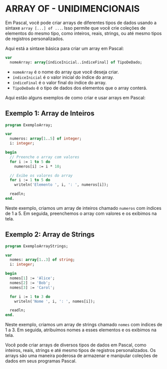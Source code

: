 # ARRAY OF - UNIDIMENCIONAIS
Em Pascal, você pode criar arrays de diferentes tipos de dados usando a sintaxe `array [...] of ...`. Isso permite que você crie coleções de elementos do mesmo tipo, como inteiros, reais, strings, ou até mesmo tipos de registros personalizados.

Aqui está a sintaxe básica para criar um array em Pascal:

```pascal
var
  nomeArray: array[índiceInicial..índiceFinal] of TipoDeDado;
```

- `nomeArray` é o nome do array que você deseja criar.
- `índiceInicial` é o valor inicial do índice do array.
- `índiceFinal` é o valor final do índice do array.
- `TipoDeDado` é o tipo de dados dos elementos que o array conterá.

Aqui estão alguns exemplos de como criar e usar arrays em Pascal:

## Exemplo 1: Array de Inteiros
```pascal
program ExemploArray;

var
  numeros: array[1..5] of integer;
  i: integer;

begin
  // Preenche o array com valores
  for i := 1 to 5 do
    numeros[i] := i * 10;

  // Exibe os valores do array
  for i := 1 to 5 do
    writeln('Elemento ', i, ': ', numeros[i]);

  readln;
end.
```

Neste exemplo, criamos um array de inteiros chamado `numeros` com índices de 1 a 5. Em seguida, preenchemos o array com valores e os exibimos na tela.

## Exemplo 2: Array de Strings
```pascal
program ExemploArrayStrings;

var
  nomes: array[1..3] of string;
  i: integer;

begin
  nomes[1] := 'Alice';
  nomes[2] := 'Bob';
  nomes[3] := 'Carol';

  for i := 1 to 3 do
    writeln('Nome ', i, ': ', nomes[i]);

  readln;
end.
```

Neste exemplo, criamos um array de strings chamado `nomes` com índices de 1 a 3. Em seguida, atribuímos nomes a esses elementos e os exibimos na tela.

Você pode criar arrays de diversos tipos de dados em Pascal, como inteiros, reais, strings e até mesmo tipos de registros personalizados. Os arrays são uma maneira poderosa de armazenar e manipular coleções de dados em seus programas Pascal.